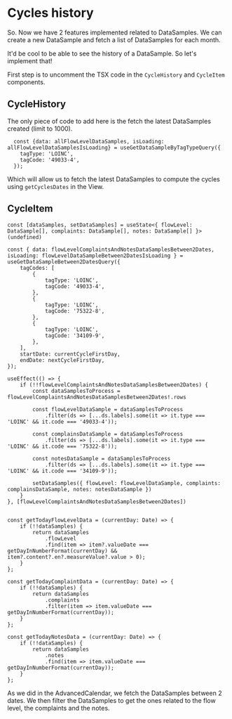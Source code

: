 # Cycles history

So. Now we have 2 features implemented related to DataSamples. We can create a new DataSample and fetch a list of DataSamples for each month.

It'd be cool to be able to see the history of a DataSample. So let's implement that!

First step is to uncomment the TSX code in the `CycleHistory` and `CycleItem` components.

## CycleHistory

The only piece of code to add here is the fetch the latest DataSamples created (limit to 1000).

```tsx
  const {data: allFlowLevelDataSamples, isLoading: allFlowLevelDataSamplesIsLoading} = useGetDataSampleByTagTypeQuery({
    tagType: 'LOINC',
    tagCode: '49033-4',
  });
```

Which will allow us to fetch the latest DataSamples to compute the cycles using `getCyclesDates` in the View.

## CycleItem

```tsx
const [dataSamples, setDataSamples] = useState<{ flowLevel: DataSample[], complaints: DataSample[], notes: DataSample[] }>(undefined)

const { data: flowLevelComplaintsAndNotesDataSamplesBetween2Dates, isLoading: flowLevelDataSampleBetween2DatesIsLoading } = useGetDataSampleBetween2DatesQuery({
    tagCodes: [
        {
            tagType: 'LOINC',
            tagCode: '49033-4',
        },
        {
            tagType: 'LOINC',
            tagCode: '75322-8',
        },
        {
            tagType: 'LOINC',
            tagCode: '34109-9',
        },
    ],
    startDate: currentCycleFirstDay,
    endDate: nextCycleFirstDay,
});

useEffect(() => {
    if (!!flowLevelComplaintsAndNotesDataSamplesBetween2Dates) {
        const dataSamplesToProcess = flowLevelComplaintsAndNotesDataSamplesBetween2Dates!.rows

        const flowLevelDataSample = dataSamplesToProcess
            .filter(ds => [...ds.labels].some(it => it.type === 'LOINC' && it.code === '49033-4'));

        const complainsDataSample = dataSamplesToProcess
            .filter(ds => [...ds.labels].some(it => it.type === 'LOINC' && it.code === '75322-8'));

        const notesDataSample = dataSamplesToProcess
            .filter(ds => [...ds.labels].some(it => it.type === 'LOINC' && it.code === '34109-9'));

        setDataSamples({ flowLevel: flowLevelDataSample, complaints: complainsDataSample, notes: notesDataSample })
    }
}, [flowLevelComplaintsAndNotesDataSamplesBetween2Dates])


const getTodayFlowLevelData = (currentDay: Date) => {
    if (!!dataSamples) {
        return dataSamples
            .flowLevel
            .find(item => item?.valueDate === getDayInNumberFormat(currentDay) && item?.content?.en?.measureValue?.value > 0);
    }
};

const getTodayComplaintData = (currentDay: Date) => {
    if (!!dataSamples) {
        return dataSamples
            .complaints
            .filter(item => item.valueDate === getDayInNumberFormat(currentDay));
    }
};

const getTodayNotesData = (currentDay: Date) => {
    if (!!dataSamples) {
        return dataSamples
            .notes
            .find(item => item.valueDate === getDayInNumberFormat(currentDay));
    }
};
```

As we did in the AdvancedCalendar, we fetch the DataSamples between 2 dates. We then filter the DataSamples to get the ones related to the flow level, the complaints and the notes.
